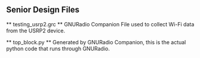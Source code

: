 
## Senior Design Files 

** testing_usrp2.grc **
GNURadio Companion File used to collect Wi-Fi data from the USRP2 device.

** top_block.py **
Generated by GNURadio Companion, this is the actual python code that runs through GNURadio.

